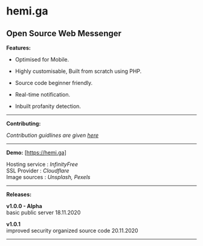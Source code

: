 # hemi.ga 

<h2>Open Source Web Messenger</h2> 

**Features:** <br>

* Optimised for Mobile.

* Highly customisable, Built from scratch using PHP. 

* Source code beginner friendly. 

* Real-time notification.

* Inbuilt profanity detection.

---

**Contributing:** <br>

*Contribution guidlines are given [here](https://github.com/stringtherapy/hemi/blob/main/CONTRIBUTING.md)* <br>

---

**Demo:**  [https://hemi.ga] <br>
 
 Hosting service : *InfinityFree* <br>
 SSL Provider    : *Cloudflare* <br>
 Image sources   : *Unsplash, Pexels* 
<br>

---

**Releases:** <br>

**v1.0.0 - Alpha** <br>
basic public server
18.11.2020

**v1.0.1** <br>
improved security
organized source code
20.11.2020

---
